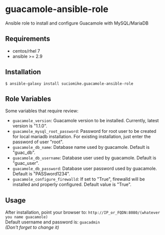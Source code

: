 # guacamole-ansible-role
Ansible role to install and configure Guacamole with MySQL/MariaDB


Requirements
------------
* centos/rhel 7
* ansible >= 2.9

Installation
------------
```
$ ansible-galaxy install suciomike.guacamole-ansible-role
```


Role Variables
--------------
Some variables that require review:
- `guacamole_version`: Guacamole version to be installed. Currently, latest version is "1.1.0".
- `guacamole_mysql_root_password`: Password for root user to be created for local mariadb installation. For existing installation, just enter the password of user "root".
- `guacamole_db_name`: Database name used by guacamole. Default is "guac_db".
- `guacamole_db_username`: Database user used by guacamole. Default is "guac_user".
- `guacamole_db_password`: Database user password used by guacamole. Default is "PASSword1234".
- `guacamole_configure_firewalld`: If set to "True", firewalld will be installed and properly configured. Default value is "True".



Usage
-----
After installation, point your browser to: `http://IP_or_FQDN:8080/(whatever you name guacamole)`  
Default username and password is: `guacadmin`  
*(Don't forget to change it)*

